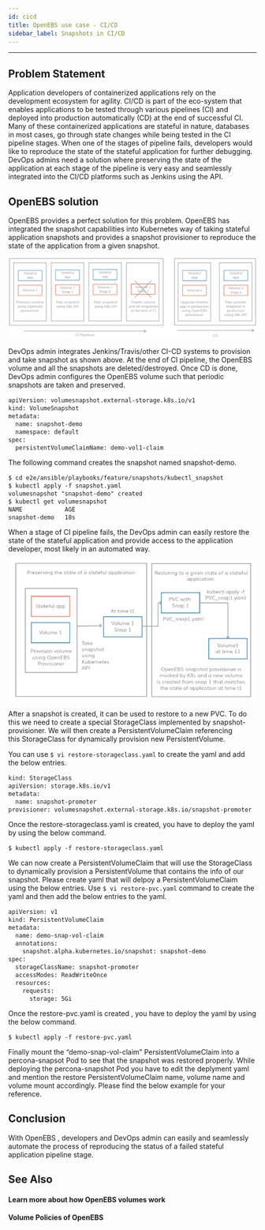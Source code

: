```yaml
---
id: cicd
title: OpenEBS use case - CI/CD
sidebar_label: Snapshots in CI/CD 
---
```


------


## Problem Statement

Application developers of containerized applications rely on the development ecosystem for agility. CI/CD is part of the eco-system that enables applications to be tested through various pipelines (CI) and deployed into production automatically (CD) at the end of successful CI. Many of these containerized applications are stateful in nature, databases in most cases, go through state changes while being tested in the CI pipeline stages. When one of the stages of pipeline fails, developers would like to reproduce the state of the stateful application for further debugging. DevOps admins need a solution where preserving the state of the application at each stage of the pipeline is very easy and seamlessly integrated into the CI/CD platforms such as Jenkins using the API. 

## OpenEBS solution

OpenEBS provides a perfect solution for this problem. OpenEBS has integrated the snapshot capabilities into Kubernetes way of taking stateful application snapshots and provides a snapshot provisioner to reproduce the state of the application from a given snapshot. 



![CI/CD pipeline for Developers](/docs/assets/cicd-snapshots.png)



DevOps admin integrates Jenkins/Travis/other CI-CD systems to provision and take snapshot as shown above. At the end of CI pipeline, the OpenEBS volume and all the snapshots are deleted/destroyed. Once CD is done, DevOps admin configures the OpenEBS volume such that periodic snapshots are taken and preserved.

```
apiVersion: volumesnapshot.external-storage.k8s.io/v1
kind: VolumeSnapshot
metadata:
  name: snapshot-demo
  namespace: default
spec:
  persistentVolumeClaimName: demo-vol1-claim
```

The following command creates the snapshot named snapshot-demo.  

```
$ cd e2e/ansible/playbooks/feature/snapshots/kubectl_snapshot
$ kubectl apply -f snapshot.yaml
volumesnapshot "snapshot-demo" created
$ kubectl get volumesnapshot 
NAME            AGE 
snapshot-demo   18s

```



When a stage of CI pipeline fails, the DevOps admin can easily restore the state of the stateful application and provide access to the application developer, most likely in an automated way. 



![Restoring the state of a stateful application](/docs/assets/snap-restore.png)



After a snapshot is created, it can be used to restore to a  new PVC. To do this we need to create a special StorageClass implemented by snapshot-provisioner. We will then create a PersistentVolumeClaim referencing this StorageClass for dynamically provision new PersistentVolume.  

You can use `$ vi restore-storageclass.yaml` to create the yaml and add the below entries.

```
kind: StorageClass
apiVersion: storage.k8s.io/v1
metadata:
  name: snapshot-promoter
provisioner: volumesnapshot.external-storage.k8s.io/snapshot-promoter
```

Once the restore-storageclass.yaml is created, you have to deploy the yaml by using the below command.

```
$ kubectl apply -f restore-storageclass.yaml
```

We can now create a PersistentVolumeClaim that will use the StorageClass to dynamically provision a PersistentVolume that contains the info of our snapshot. Please create yaml that will delpoy  a PersistentVolumeClaim  using the below entries.  Use `$ vi restore-pvc.yaml` command to create the yaml and then add the below entries to the yaml.

```
apiVersion: v1
kind: PersistentVolumeClaim
metadata:
  name: demo-snap-vol-claim
  annotations:
    snapshot.alpha.kubernetes.io/snapshot: snapshot-demo
spec:
  storageClassName: snapshot-promoter
  accessModes: ReadWriteOnce
  resources:
    requests:
      storage: 5Gi
```

Once the restore-pvc.yaml is created ,  you have to deploy the yaml by using the below command.

```
$ kubectl apply -f restore-pvc.yaml
```

Finally mount the “demo-snap-vol-claim” PersistentVolumeClaim into a percona-snapsot Pod to see that the snapshot was restored properly. While deploying the percona-snapshot Pod you have to edit the deplyment yaml and mention the restore PersistentVolumeClaim name, volume name and volume mount accordingly. Please find the below example for your reference.



## Conclusion

With OpenEBS , developers and DevOps admin can easily and seamlessly automate the process of reproducing the status of a failed stateful application pipeline stage. 


## See Also

#### Learn more about how OpenEBS volumes work
#### Volume Policies of OpenEBS



<!-- Hotjar Tracking Code for https://docs.openebs.io -->
<script>
   (function(h,o,t,j,a,r){
       h.hj=h.hj||function(){(h.hj.q=h.hj.q||[]).push(arguments)};
       h._hjSettings={hjid:785693,hjsv:6};
       a=o.getElementsByTagName('head')[0];
       r=o.createElement('script');r.async=1;
       r.src=t+h._hjSettings.hjid+j+h._hjSettings.hjsv;
       a.appendChild(r);
   })(window,document,'https://static.hotjar.com/c/hotjar-','.js?sv=');
</script>

<!-- Global site tag (gtag.js) - Google Analytics -->
<script async src="https://www.googletagmanager.com/gtag/js?id=UA-92076314-12"></script>
<script>
  window.dataLayer = window.dataLayer || [];
  function gtag(){dataLayer.push(arguments);}
  gtag('js', new Date());

  gtag('config', 'UA-92076314-12');
</script>
